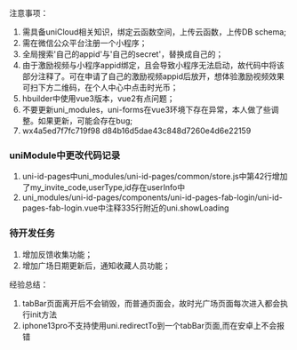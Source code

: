 注意事项：
1. 需具备uniCloud相关知识，绑定云函数空间，上传云函数，上传DB schema;
2. 需在微信公众平台注册一个小程序；
3. 全局搜索'自己的appid'与'自己的secret'，替换成自己的；
4. 由于激励视频与小程序appid绑定，且会导致小程序无法启动，故代码中将该部分注释了。可在申请了自己的激励视频appid后放开，想体验激励视频效果可扫下方二维码，在个人中心中点击时光币；
5. hbuilder中使用vue3版本，vue2有点问题；
6. 不要更新uni_modules，uni-forms在vue3环境下存在异常，本人做了些调整。如果更新，可能会存在bug;
7. wx4a5ed7f7fc719f98 d84b16d5dae43c848d7260e4d6e22159

### uniModule中更改代码记录
1. uni-id-pages中uni_modules/uni-id-pages/common/store.js中第42行增加了my_invite_code,userType,id存在userInfo中
2. uni_modules/uni-id-pages/components/uni-id-pages-fab-login/uni-id-pages-fab-login.vue中注释335行附近的uni.showLoading

### 待开发任务



1. 增加反馈收集功能；
2. 增加广场日期更新后，通知收藏人员功能；


经验总结：
1. tabBar页面离开后不会销毁，而普通页面会，故时光广场页面每次进入都会执行init方法
2. iphone13pro不支持使用uni.redirectTo到一个tabBar页面,而在安卓上不会报错